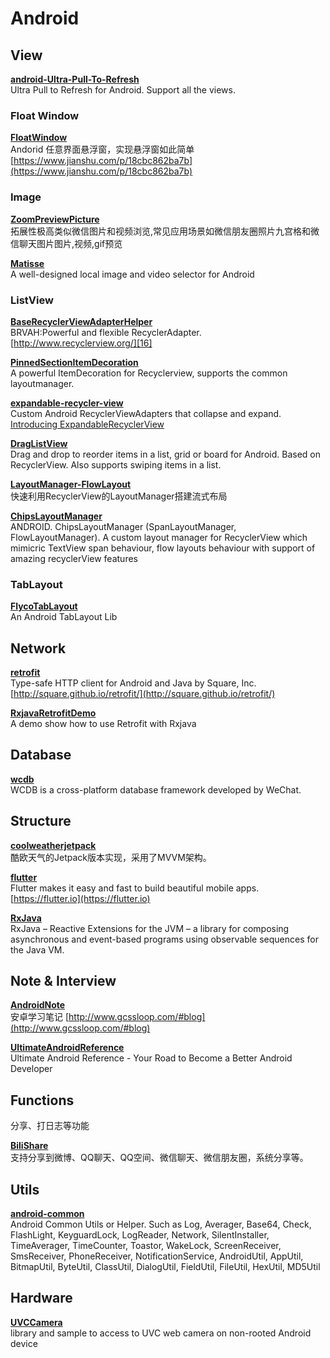 
# Android


## View
[**android-Ultra-Pull-To-Refresh**][39]  
Ultra Pull to Refresh for Android. Support all the views.  


### Float Window
[**FloatWindow**][3]  
Andorid 任意界面悬浮窗，实现悬浮窗如此简单 [https://www.jianshu.com/p/18cbc862ba7b](https://www.jianshu.com/p/18cbc862ba7b)  


### Image
[**ZoomPreviewPicture**][19]  
拓展性极高类似微信图片和视频浏览,常见应用场景如微信朋友圈照片九宫格和微信聊天图片图片,视频,gif预览  

[**Matisse**][41]  
A well-designed local image and video selector for Android  


### ListView
[**BaseRecyclerViewAdapterHelper**][15]  
BRVAH:Powerful and flexible RecyclerAdapter. [http://www.recyclerview.org/][16]  

[**PinnedSectionItemDecoration**][12]  
A powerful ItemDecoration for Recyclerview, supports the common layoutmanager.  

[**expandable-recycler-view**][9]  
Custom Android RecyclerViewAdapters that collapse and expand. [Introducing ExpandableRecyclerView][10]  

[**DragListView**][13]  
Drag and drop to reorder items in a list, grid or board for Android. Based on RecyclerView. Also supports swiping items in a list.  

[**LayoutManager-FlowLayout**][1]  
快速利用RecyclerView的LayoutManager搭建流式布局  

[**ChipsLayoutManager**][11]  
ANDROID. ChipsLayoutManager (SpanLayoutManager, FlowLayoutManager). A custom layout manager for RecyclerView which mimicric TextView span behaviour, flow layouts behaviour with support of amazing recyclerView features  


### TabLayout
[**FlycoTabLayout**][4]  
An Android TabLayout Lib  


## Network
[**retrofit**][45]  
Type-safe HTTP client for Android and Java by Square, Inc. [http://square.github.io/retrofit/](http://square.github.io/retrofit/)  

[**RxjavaRetrofitDemo**][43]  
A demo show how to use Retrofit with Rxjava  


## Database
[**wcdb**][5]  
WCDB is a cross-platform database framework developed by WeChat.  


## Structure
[**coolweatherjetpack**][8]  
酷欧天气的Jetpack版本实现，采用了MVVM架构。  

[**flutter**][28]  
Flutter makes it easy and fast to build beautiful mobile apps. [https://flutter.io](https://flutter.io)  

[**RxJava**][6]  
RxJava – Reactive Extensions for the JVM – a library for composing asynchronous and event-based programs using observable sequences for the Java VM.  


## Note & Interview
[**AndroidNote**][23]  
安卓学习笔记 [http://www.gcssloop.com/#blog](http://www.gcssloop.com/#blog)  

[**UltimateAndroidReference**][42]  
Ultimate Android Reference - Your Road to Become a Better Android Developer  


## Functions
分享、打日志等功能

[**BiliShare**][2]  
支持分享到微博、QQ聊天、QQ空间、微信聊天、微信朋友圈，系统分享等。  


## Utils
[**android-common**][40]  
Android Common Utils or Helper. Such as Log, Averager, Base64, Check, FlashLight, KeyguardLock, LogReader, Network, SilentInstaller, TimeAverager, TimeCounter, Toastor, WakeLock, ScreenReceiver, SmsReceiver, PhoneReceiver, NotificationService, AndroidUtil, AppUtil, BitmapUtil, ByteUtil, ClassUtil, DialogUtil, FieldUtil, FileUtil, HexUtil, MD5Util  


## Hardware
[**UVCCamera**][37]  
library and sample to access to UVC web camera on non-rooted Android device  




[1]: https://github.com/xiangcman/LayoutManager-FlowLayout
[2]: https://github.com/bilibili/BiliShare
[3]: https://github.com/yhaolpz/FloatWindow
[4]: https://github.com/H07000223/FlycoTabLayout
[5]: https://github.com/Tencent/wcdb
[6]: https://github.com/ReactiveX/RxJava
[8]: https://github.com/guolindev/coolweatherjetpack
[9]: https://github.com/thoughtbot/expandable-recycler-view
[10]: https://thoughtbot.com/blog/introducing-expandablerecyclerview
[11]: https://github.com/BelooS/ChipsLayoutManager
[12]: https://github.com/oubowu/PinnedSectionItemDecoration
[13]: https://github.com/woxblom/DragListView
[15]: https://github.com/CymChad/BaseRecyclerViewAdapterHelper
[16]: http://www.recyclerview.org/
[19]: https://github.com/yangchaojiang/ZoomPreviewPicture
[23]: https://github.com/GcsSloop/AndroidNote
[28]: https://github.com/flutter/flutter
[37]: https://github.com/saki4510t/UVCCamera
[39]: https://github.com/liaohuqiu/android-Ultra-Pull-To-Refresh
[40]: https://github.com/litesuits/android-common
[41]: https://github.com/zhihu/Matisse
[42]: https://github.com/aritraroy/UltimateAndroidReference
[43]: https://github.com/tough1985/RxjavaRetrofitDemo
[45]: https://github.com/square/retrofit